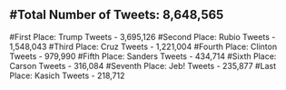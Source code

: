 #Total Number of Tweets: 8,648,565 
---
#First Place: Trump Tweets - 3,695,126
#Second Place: Rubio Tweets - 1,548,043
#Third Place: Cruz Tweets - 1,221,004
#Fourth Place: Clinton Tweets - 979,990
#Fifth Place: Sanders Tweets - 434,714
#Sixth Place: Carson Tweets - 316,084
#Seventh Place: Jeb! Tweets - 235,877
#Last Place: Kasich Tweets - 218,712
